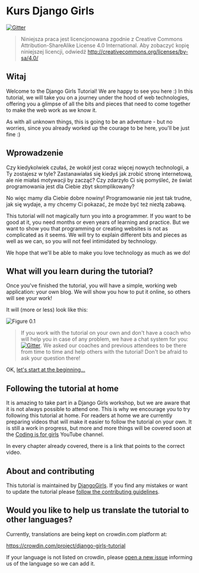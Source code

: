 # Kurs Django Girls

[![Gitter](https://badges.gitter.im/DjangoGirls/tutorial.svg)](https://gitter.im/DjangoGirls/tutorial)

> Niniejsza praca jest licencjonowana zgodnie z Creative Commons Attribution-ShareAlike License 4.0 International. Aby zobaczyć kopię niniejszej licencji, odwiedź http://creativecommons.org/licenses/by-sa/4.0/

## Witaj

Welcome to the Django Girls Tutorial! We are happy to see you here :) In this tutorial, we will take you on a journey under the hood of web technologies, offering you a glimpse of all the bits and pieces that need to come together to make the web work as we know it.

As with all unknown things, this is going to be an adventure - but no worries, since you already worked up the courage to be here, you'll be just fine :)

## Wprowadzenie

Czy kiedykolwiek czułaś, że wokół jest coraz więcej nowych technologii, a Ty zostajesz w tyle? Zastanawiałaś się kiedyś jak zrobić stronę internetową, ale nie miałaś motywacji by zacząć? Czy zdarzyło Ci się pomyśleć, że świat programowania jest dla Ciebie zbyt skomplikowany?

No więc mamy dla Ciebie dobre nowiny! Programowanie nie jest tak trudne, jak się wydaje, a my chcemy Ci pokazać, że może być też niezłą zabawą.

This tutorial will not magically turn you into a programmer. If you want to be good at it, you need months or even years of learning and practice. But we want to show you that programming or creating websites is not as complicated as it seems. We will try to explain different bits and pieces as well as we can, so you will not feel intimidated by technology.

We hope that we'll be able to make you love technology as much as we do!

## What will you learn during the tutorial?

Once you've finished the tutorial, you will have a simple, working web application: your own blog. We will show you how to put it online, so others will see your work!

It will (more or less) look like this:

![Figure 0.1](images/application.png)

> If you work with the tutorial on your own and don't have a coach who will help you in case of any problem, we have a chat system for you: [![Gitter](https://badges.gitter.im/DjangoGirls/tutorial.svg)](https://gitter.im/DjangoGirls/tutorial). We asked our coaches and previous attendees to be there from time to time and help others with the tutorial! Don't be afraid to ask your question there!

OK, [let's start at the beginning…](./how_the_internet_works/README.md)

## Following the tutorial at home

It is amazing to take part in a Django Girls workshop, but we are aware that it is not always possible to attend one. This is why we encourage you to try following this tutorial at home. For readers at home we are currently preparing videos that will make it easier to follow the tutorial on your own. It is still a work in progress, but more and more things will be covered soon at the [Coding is for girls](https://www.youtube.com/channel/UC0hNd2uW8jTR5K3KBzRuG2A/feed) YouTube channel.

In every chapter already covered, there is a link that points to the correct video.

## About and contributing

This tutorial is maintained by [DjangoGirls](https://djangogirls.org/). If you find any mistakes or want to update the tutorial please [follow the contributing guidelines](https://github.com/DjangoGirls/tutorial/blob/master/README.md).

## Would you like to help us translate the tutorial to other languages?

Currently, translations are being kept on crowdin.com platform at:

https://crowdin.com/project/django-girls-tutorial

If your language is not listed on crowdin, please [open a new issue](https://github.com/DjangoGirls/tutorial/issues/new) informing us of the language so we can add it.